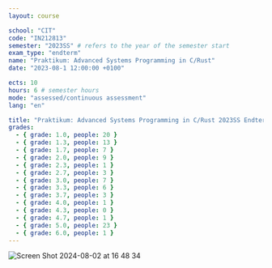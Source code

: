 ```yaml
---
layout: course

school: "CIT"
code: "IN212813"
semester: "2023SS" # refers to the year of the semester start
exam_type: "endterm"
name: "Praktikum: Advanced Systems Programming in C/Rust"
date: "2023-08-1 12:00:00 +0100"

ects: 10
hours: 6 # semester hours
mode: "assessed/continuous assessment"
lang: "en"

title: "Praktikum: Advanced Systems Programming in C/Rust 2023SS Endterm"
grades:
  - { grade: 1.0, people: 20 }
  - { grade: 1.3, people: 13 }
  - { grade: 1.7, people: 7 }
  - { grade: 2.0, people: 9 }
  - { grade: 2.3, people: 1 }
  - { grade: 2.7, people: 3 }
  - { grade: 3.0, people: 7 }
  - { grade: 3.3, people: 6 }
  - { grade: 3.7, people: 3 }
  - { grade: 4.0, people: 1 }
  - { grade: 4.3, people: 0 }
  - { grade: 4.7, people: 1 }
  - { grade: 5.0, people: 23 }
  - { grade: 6.0, people: 1 }
---
```


![Screen Shot 2024-08-02 at 16 48 34](https://github.com/user-attachments/assets/2462f42a-2706-48c4-a5de-ddd9e169b433)
